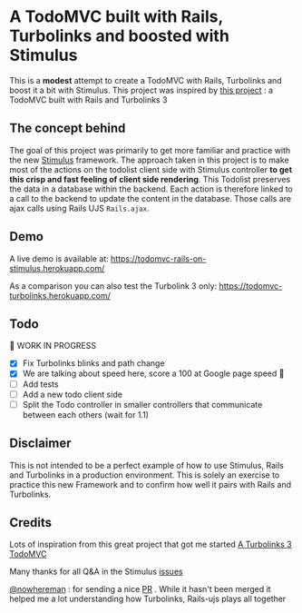 # A TodoMVC built with Rails, Turbolinks and boosted with Stimulus

This is a **modest** attempt to create a TodoMVC with Rails, Turbolinks and boost it a bit with Stimulus.
This project was inspired by [this project](https://github.com/nateberkopec/todomvc-turbolinks) : a TodoMVC built with Rails and Turbolinks 3

## The concept behind

The goal of this project was primarily to get more familiar and practice with the new [Stimulus](https://github.com/stimulusjs/stimulus) framework.
The approach taken in this project is to make most of the actions on the todolist client side with Stimulus controller **to get this crisp and fast feeling of client side rendering**.
This Todolist preserves the data in a database within the backend. Each action is therefore linked to a call to the backend to update the content in the database. Those calls are ajax calls using Rails UJS `Rails.ajax`.

## Demo

A live demo is available at: https://todomvc-rails-on-stimulus.herokuapp.com/

As a comparison you can also test the Turbolink 3 only: https://todomvc-turbolinks.herokuapp.com/

## Todo

🚧 WORK IN PROGRESS

* [x] Fix Turbolinks blinks and path change
* [x] We are talking about speed here, score a 100 at Google page speed 💯
* [ ] Add tests
* [ ] Add a new todo client side
* [ ] Split the Todo controller in smaller controllers that communicate between each others (wait for 1.1)

## Disclaimer

This is not intended to be a perfect example of how to use Stimulus, Rails and Turbolinks in a production environment. This is solely an exercise to practice this new Framework and to confirm how well it pairs with Rails and Turbolinks.

## Credits

Lots of inspiration from this great project that got me started
[A Turbolinks 3 TodoMVC](https://github.com/nateberkopec/todomvc-turbolinks)

Many thanks for all Q&A in the Stimulus [issues](https://github.com/stimulusjs/stimulus/issues?q=is%3Aissue+is%3Aclosed)

[@nowhereman](https://github.com/nowhereman) : for sending a nice [PR](https://github.com/adrienpoly/todomvc_rails_on_stimulus/pull/4) . While it hasn't been merged it helped me a lot understanding how Turbolinks, Rails-ujs plays all together
